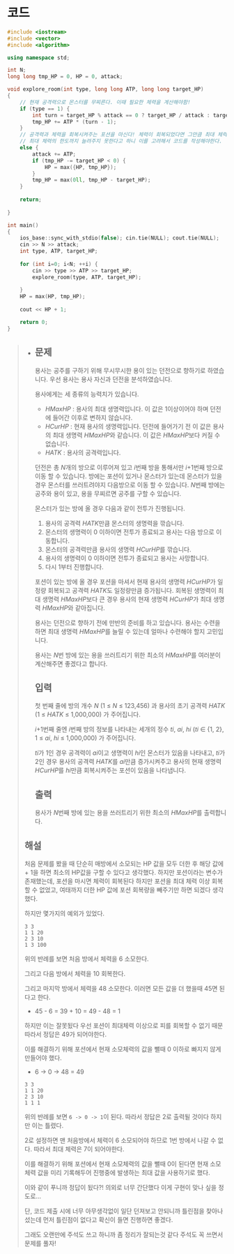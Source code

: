 # 코드

```c++
#include <iostream>
#include <vector>
#include <algorithm>

using namespace std;

int N;
long long tmp_HP = 0, HP = 0, attack;

void explore_room(int type, long long ATP, long long target_HP)
{
    // 현재 공격력으로 몬스터를 무찌른다. 이때 필요한 체력을 계산해야함!
    if (type == 1) {
        int turn = target_HP % attack == 0 ? target_HP / attack : target_HP / attack + 1;
        tmp_HP += ATP * (turn - 1);
    }
    // 공격력과 체력을 회복시켜주는 포션을 마신다! 체력이 회복되었다면 그만큼 최대 체력을 아낄 수 있다!
    // 최대 체력의 한도까지 늘려주지 못한다고 하니 이를 고려해서 코드를 작성해야한다.
    else {
        attack += ATP;
        if (tmp_HP -= target_HP < 0) {
            HP = max({HP, tmp_HP});
        }
        tmp_HP = max(0ll, tmp_HP - target_HP);
    }
    
    return;
    
}

int main()
{
    ios_base::sync_with_stdio(false); cin.tie(NULL); cout.tie(NULL);
    cin >> N >> attack;
    int type, ATP, target_HP;
    
    for (int i=0; i<N; ++i) {
        cin >> type >> ATP >> target_HP;
        explore_room(type, ATP, target_HP);
        
    }
    HP = max(HP, tmp_HP);
    
    cout << HP + 1;

    return 0;
}
```

> - ## 문제
>
>   용사는 공주를 구하기 위해 무시무시한 용이 있는 던전으로 향하기로 하였습니다. 우선 용사는 용사 자신과 던전을 분석하였습니다.
>
>   용사에게는 세 종류의 능력치가 있습니다. 
>
>   - *HMaxHP* : 용사의 최대 생명력입니다. 이 값은 1이상이어야 하며 던전에 들어간 이후로 변하지 않습니다.
>   - *HCurHP* : 현재 용사의 생명력입니다. 던전에 들어가기 전 이 값은 용사의 최대 생명력 *HMaxHP*와 같습니다. 이 값은 *HMaxHP*보다 커질 수 없습니다.
>   - *HATK* : 용사의 공격력입니다.
>
>   던전은 총 *N*개의 방으로 이루어져 있고 *i*번째 방을 통해서만 *i*+1번째 방으로 이동 할 수 있습니다. 방에는 포션이 있거나 몬스터가 있는데 몬스터가 있을 경우 몬스터를 쓰러트려야지 다음방으로 이동 할 수 있습니다. *N*번째 방에는 공주와 용이 있고, 용을 무찌르면 공주를 구할 수 있습니다.
>
>   몬스터가 있는 방에 올 경우 다음과 같이 전투가 진행됩니다.
>   
>   1. 용사의 공격력 *HATK*만큼 몬스터의 생명력을 깎습니다.
>   2. 몬스터의 생명력이 0 이하이면 전투가 종료되고 용사는 다음 방으로 이동합니다.
>   3. 몬스터의 공격력만큼 용사의 생명력 *HCurHP*를 깎습니다.
>   4. 용사의 생명력이 0 이하이면 전투가 종료되고 용사는 사망합니다.
>   5. 다시 1부터 진행합니다.
>   
>   포션이 있는 방에 올 경우 포션을 마셔서 현재 용사의 생명력 *HCurHP*가 일정량 회복되고 공격력 *HATK*도 일정량만큼 증가됩니다. 회복된 생명력이 최대 생명력 *HMaxHP*보다 큰 경우 용사의 현재 생명력 *HCurHP*가 최대 생명력 *HMaxHP*와 같아집니다.
>   
>   용사는 던전으로 향하기 전에 만반의 준비를 하고 있습니다. 용사는 수련을 하면 최대 생명력 *HMaxHP*를 늘릴 수 있는데 얼마나 수련해야 할지 고민입니다.
>   
>   용사는 *N*번 방에 있는 용을 쓰러트리기 위한 최소의 *HMaxHP*를 여러분이 계산해주면 좋겠다고 합니다.
>   
>   ## 입력
>   
>   첫 번째 줄에 방의 개수 *N* (1 ≤ *N* ≤ 123,456) 과 용사의 초기 공격력 *HATK* (1 ≤ *HATK* ≤ 1,000,000) 가 주어집니다.
>   
>   *i*+1번째 줄엔 *i*번째 방의 정보를 나타내는 세개의 정수 *ti*, *ai*, *hi* (*ti* ∈ {1, 2}, 1 ≤ *ai*, *hi* ≤ 1,000,000) 가 주어집니다. 
>   
>   *ti*가 1인 경우 공격력이 *ai*이고 생명력이 *hi*인 몬스터가 있음을 나타내고, *ti*가 2인 경우 용사의 공격력 *HATK*를 *ai*만큼 증가시켜주고 용사의 현재 생명력 *HCurHP*를 *hi*만큼 회복시켜주는 포션이 있음을 나타냅니다.
>   
>   ## 출력
>   
>   용사가 *N*번째 방에 있는 용을 쓰러트리기 위한 최소의 *HMaxHP*를 출력합니다.
>
> ## 해설
>
> 처음 문제를 봤을 때 단순히 매방에서 소모되는 HP 값을 모두 더한 후 해당 값에 + 1을 하면 최소의 HP값을 구할 수 있다고 생각했다. 하지만 포션이라는 변수가 존재했는데, 포션을 마시면 체력이 회복된다 하지만 포션을 최대 체력 이상 회복할 수 없었고, 여태까지 더한 HP 값에 포션 회복량을 빼주기만 하면 되겠다 생각했다.
>
> 하지만 몇가지의 예외가 있었다.
>
> ```
> 3 3
> 1 1 20
> 2 3 10
> 1 3 100
> ```
>
> 위의 반례를 보면 처음 방에서 체력을 6 소모한다.
>
> 그리고 다음 방에서 체력을 10 회복한다.
>
> 그리고 마지막 방에서 체력을 48 소모한다. 이러면 모든 값을 더 했을때 45면 된다고 한다.
>
> - 45 - 6 = 39 + 10 = 49 - 48 = 1
>
> 하지만 이는 잘못됬다 우선 포션이 최대체력 이상으로 피를 회복할 수 없기 때문 따라서 정답은 49가 되어야한다.
>
> 이를 해결하기 위해 포션에서 현재 소모체력의 값을 뺄때 0 이하로 빠지지 않게 만들어야 했다.
>
> - 6 -> 0 -> 48 = 49
>
> ```
> 3 3
> 1 1 20
> 2 3 10
> 1 1 1
> ```
>
> 위의 반례를 보면 `6 -> 0 -> 1`이 된다. 따라서 정답은 2로 출력될 것이다 하지만 이는 틀렸다.
>
> 2로 설정하면 맨 처음방에서 체력이 6 소모되어야 하므로 1번 방에서 나갈 수 없다. 따라서 최대 체력은 7이 되어야한다.
>
> 이를 해결하기 위해 포션에서 현재 소모체력의 값을 뺄때 0이 된다면 현재 소모 체력 값을 미리 기록해두어 진행중에 발생하는 최대 값을 사용하기로 했다.
>
> 이와 같이 푸니까 정답이 됬다?! 의외로 너무 간단했다 이게 구현이 맞나 싶을 정도로...
>
> 단, 코드 제출 시에 너무 아무생각없이 일단 던져보고 안되니까 틀린점을 찾아나섰는데 먼저 틀린점이 없다고 확신이 들면 진행하면 좋겠다.
>
> 그래도 오랜만에 주석도 쓰고 하니까 좀 정리가 잘되는것 같다 주석도 꼭 쓰면서 문제를 풀자!

